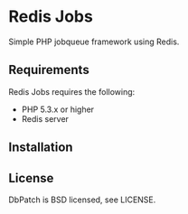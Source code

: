 Redis Jobs
======

Simple PHP jobqueue framework using Redis.

Requirements
------------
Redis Jobs requires the following:

* PHP 5.3.x or higher
* Redis server

Installation
------------



License
-------
DbPatch is BSD licensed, see LICENSE.